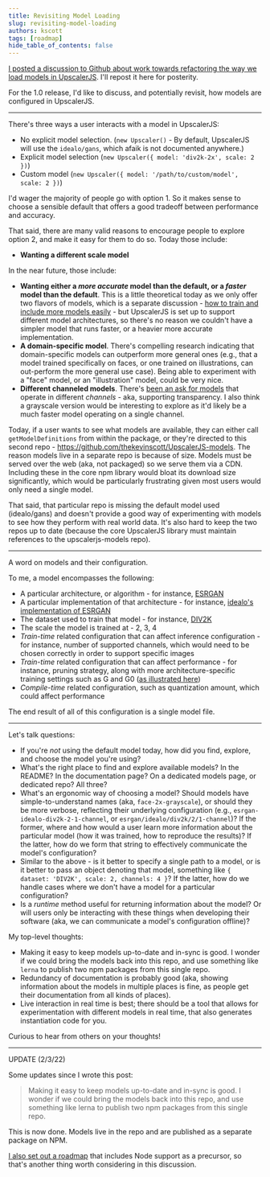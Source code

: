 ```yaml
---
title: Revisiting Model Loading
slug: revisiting-model-loading
authors: kscott
tags: [roadmap]
hide_table_of_contents: false
---
```


[I posted a discussion to Github about work towards refactoring the way we load models in UpscalerJS](https://github.com/thekevinscott/UpscalerJS/discussions/30). I'll repost it here for posterity.

<!--truncate-->

For the 1.0 release, I'd like to discuss, and potentially revisit, how models are configured in UpscalerJS.

---

There's three ways a user interacts with a model in UpscalerJS:

- No explicit model selection. (`new Upscaler()` - By default, UpscalerJS will use the `idealo/gans`, which afaik is not documented anywhere.)
- Explicit model selection (`new Upscaler({ model: 'div2k-2x', scale: 2 })`)
- Custom model (`new Upscaler({ model: '/path/to/custom/model', scale: 2 })`)

I'd wager the majority of people go with option 1. So it makes sense to choose a sensible default that offers a good tradeoff between performance and accuracy.

That said, there are many valid reasons to encourage people to explore option 2, and make it easy for them to do so. Today those include:

- **Wanting a different scale model**

In the near future, those include:

- **Wanting either a _more accurate_ model than the default, or a _faster_ model than the default**. This is a little theoretical today as we only offer two flavors of models, which is a separate discussion - [how to train and include more models easily](https://github.com/thekevinscott/UpscalerJS/discussions/32) - but UpscalerJS is set up to support different model architectures, so there's no reason we couldn't have a simpler model that runs faster, or a heavier more accurate implementation.
- **A domain-specific model**. There's compelling research indicating that domain-specific models can outperform more general ones (e.g., that a model trained specifically on faces, or one trained on illustrations, can out-perform the more general use case). Being able to experiment with a "face" model, or an "illustration" model, could be very nice. 
- **Different channeled models**. There's [been an ask for models](https://github.com/thekevinscott/UpscalerJS/issues/8) that operate in different _channels_ - aka, supporting transparency. I also think a grayscale version would be interesting to explore as it'd likely be a much faster model operating on a single channel.

Today, if a user wants to see what models are available, they can either call `getModelDefinitions` from within the package, or they're directed to this second repo - https://github.com/thekevinscott/UpscalerJS-models. The reason models live in a separate repo is because of size. Models must be served over the web (aka, not packaged) so we serve them via a CDN. Including these in the core npm library would bloat its download size significantly, which would be particularly frustrating given most users would only need a single model.

That said, that particular repo is missing the default model used (idealo/gans) and doesn't provide a good way of experimenting with models to see how they perform with real world data. It's also hard to keep the two repos up to date (because the core UpscalerJS library must maintain references to the upscalerjs-models repo).

--- 

A word on models and their configuration.

To me, a model encompasses the following:

- A particular architecture, or algorithm - for instance, [ESRGAN](https://arxiv.org/abs/1809.00219)
- A particular implementation of that architecture - for instance, [idealo's implementation of ESRGAN](https://github.com/idealo/image-super-resolution)
- The dataset used to train that model - for instance, [DIV2K](https://data.vision.ee.ethz.ch/cvl/DIV2K/)
- The scale the model is trained at - 2, 3, 4
- _Train-time_ related configuration that can affect inference configuration - for instance, number of supported channels, which would need to be chosen correctly in order to support specific images
- _Train-time_ related configuration that can affect performance - for instance, pruning strategy, along with more architecture-specific training settings such as G and G0 ([as illustrated here](https://github.com/idealo/image-super-resolution#training))
- _Compile-time_ related configuration, such as quantization amount, which could affect performance

The end result of all of this configuration is a single model file.

---

Let's talk questions:

- If you're _not_ using the default model today, how did you find, explore, and choose the model you're using?
- What's the right place to find and explore available models? In the README? In the documentation page? On a dedicated models page, or dedicated repo? All three?
- What's an ergonomic way of choosing a model? Should models have simple-to-understand names (aka, `face-2x-grayscale`), or should they be more verbose, reflecting their underlying configuration (e.g., `esrgan-idealo-div2k-2-1-channel`, or `esrgan/idealo/div2k/2/1-channel`)? If the former, where and how would a user learn more information about the particular model (how it was trained, how to reproduce the results)? If the latter, how do we form that string to effectively communicate the model's configuration?
- Similar to the above - is it better to specify a single path to a model, or is it better to pass an object denoting that model, something like `{ dataset: 'DIV2K', scale: 2, channels: 4 }`? If the latter, how do we handle cases where we don't have a model for a particular configuration?
- Is a _runtime_ method useful for returning information about the model? Or will users only be interacting with these things when developing their software (aka, we can communicate a model's configuration offline)?

My top-level thoughts:
- Making it easy to keep models up-to-date and in-sync is good. I wonder if we could bring the models back into this repo, and use something like `lerna` to publish two npm packages from this single repo.
- Redundancy of documentation is probably good (aka, showing information about the models in multiple places is fine, as people get their documentation from all kinds of places).
- Live interaction in real time is best; there should be a tool that allows for experimentation with different models in real time, that also generates instantiation code for you.

Curious to hear from others on your thoughts!

----

UPDATE (2/3/22)

Some updates since I wrote this post:

> Making it easy to keep models up-to-date and in-sync is good. I wonder if we could bring the models back into this repo, and use something like lerna to publish two npm packages from this single repo.

This is now done. Models live in the repo and are published as a separate package on NPM.

[I also set out a roadmap](https://github.com/thekevinscott/UpscalerJS/discussions/163) that includes Node support as a precursor, so that's another thing worth considering in this discussion. 
